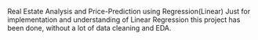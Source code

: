 Real Estate Analysis and Price-Prediction using Regression(Linear)
Just for implementation and understanding of Linear Regression this project has been done, without a lot of data cleaning and EDA.
